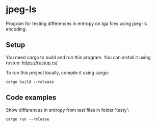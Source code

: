 # jpeg-ls
Program for testing differences in entropy on tga files using jpeg-ls encoding.

## Setup
You need cargo to build and run this program.
You can install it using rustup: https://rustup.rs/

To run this project locally, compile it using cargo:
```
cargo build --release
````

## Code examples
Show differences in entropy from test files in folder 'testy':
```
cargo run --release
```
